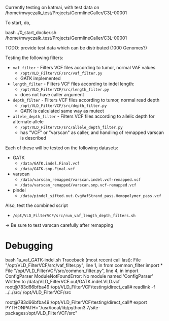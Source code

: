 Currently testing on katmai, with test data on /home/mwyczalk_test/Projects/GermlineCaller/C3L-00001

To start, do,

bash ./0_start_docker.sh /home/mwyczalk_test/Projects/GermlineCaller/C3L-00001

TODO: provide test data which can be distributed (1000 Genomes?)

Testing the following filters:
* `vaf_filter` - Filters VCF files according to tumor, normal VAF values
  * `/opt/VLD_FilterVCF/src/vaf_filter.py`
  * GATK implemented
* `length_filter` - Filters VCF files according to indel length:
  * `/opt/VLD_FilterVCF/src/length_filter.py`
  * does not have caller argument
* `depth_filter` - Filters VCF files according to tumor, normal read depth
  * `/opt/VLD_FilterVCF/src/depth_filter.py`
  * GATK is calculated same way as mutect
* `allele_depth_filter` - Filters VCF files according to allelic depth for alternate allele
  * `/opt/VLD_FilterVCF/src/allele_depth_filter.py`
  * has "VCF" or "varscan" as caller, and handling of remapped varscan is described

Each of these will be tested on the following datasets:
* GATK
  * `/data/GATK.indel.Final.vcf`
  * `/data/GATK.snp.Final.vcf`
* varscan
  * `/data/varscan_remapped/varscan.indel.vcf-remapped.vcf`
  * `/data/varscan_remapped/varscan.snp.vcf-remapped.vcf`
* pindel
  * `/data/pindel_sifted.out.CvgVafStrand_pass.Homopolymer_pass.vcf`

Also, test the combined script
  * `/opt/VLD_FilterVCF/src/run_vaf_length_depth_filters.sh`

-> Be sure to test varscan carefully after remapping


# Debugging

bash 1a_vaf_GATK-indel.sh
Traceback (most recent call last):
  File "/opt/VLD_FilterVCF/src/vaf_filter.py", line 1, in <module>
    from common_filter import *
  File "/opt/VLD_FilterVCF/src/common_filter.py", line 4, in <module>
    import ConfigParser
ModuleNotFoundError: No module named 'ConfigParser'
Written to /data/VLD_FilterVCF.out/GATK.indel.VLD.vcf
root@783d66bfba49:/opt/VLD_FilterVCF/testing/direct_call# readlink -f ../../src/
/opt/VLD_FilterVCF/src

root@783d66bfba49:/opt/VLD_FilterVCF/testing/direct_call# export PYTHONPATH="/usr/local/lib/python3.7/site-packages:/opt/VLD_FilterVCF/src"
